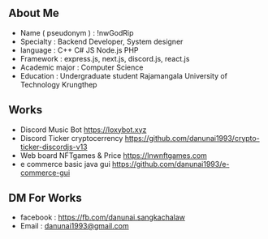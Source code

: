 


## About Me
- Name ( pseudonym ) : !nwGodRip
- Specialty : Backend Developer, System designer
- language : C++ C# JS Node.js PHP
- Framework : express.js, next.js, discord.js, react.js
- Academic major : Computer Science
- Education : Undergraduate student Rajamangala University of Technology Krungthep

## Works
- Discord Music Bot https://loxybot.xyz
- Discord Ticker cryptocerrency https://github.com/danunai1993/crypto-ticker-discordjs-v13
- Web board NFTgames & Price https://lnwnftgames.com
- e commerce basic java gui https://github.com/danunai1993/e-commerce-gui

## DM For Works
- facebook : https://fb.com/danunai.sangkachalaw
- Email :  danunai1993@gmail.com

